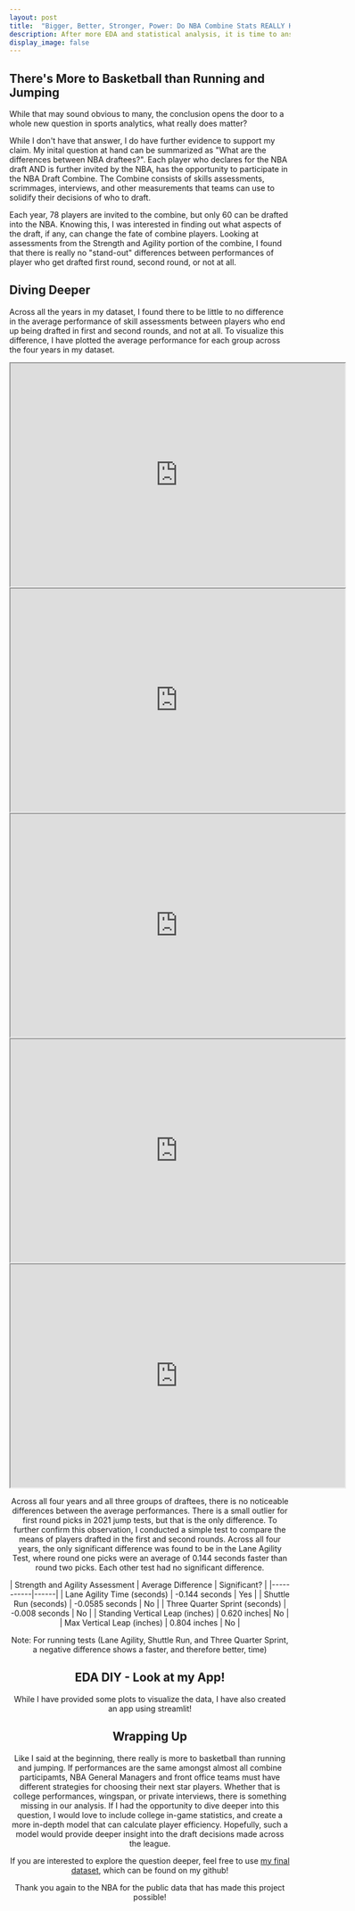 ```yaml
---
layout: post
title:  "Bigger, Better, Stronger, Power: Do NBA Combine Stats REALLY Have an Effect on Draft Order?"
description: After more EDA and statistical analysis, it is time to answer the question in my latest blog post, "Which metrics stand out as the deciders of the next best players?" And for any doubters, further exploration can be done on my dataset using my streamlit app!
display_image: false
---
```


## There's More to Basketball than Running and Jumping

While that may sound obvious to many, the conclusion opens the door to a whole new question in sports analytics, what really does matter?

While I don't have that answer, I do have further evidence to support my claim. My inital question at hand can be summarized as "What are the differences between NBA draftees?". Each player who declares for the NBA draft AND is further invited by the NBA, has the opportunity to participate in the NBA Draft Combine. The Combine consists of skills assessments, scrimmages, interviews, and other measurements that teams can use to solidify their decisions of who to draft.

Each year, 78 players are invited to the combine, but only 60 can be drafted into the NBA. Knowing this, I was interested in finding out what aspects of the draft, if any, can change the fate of combine players. Looking at assessments from the Strength and Agility portion of the combine, I found that there is really no "stand-out" differences between performances of player who get drafted first round, second round, or not at all.

## Diving Deeper

Across all the years in my dataset, I found there to be little to no difference in the average performance of skill assessments between players who end up being drafted in first and second rounds, and not at all. To visualize this difference, I have plotted the average performance for each group across the four years in my dataset.

<div style="text-align: center;">
<iframe src="https://mfaulconer.github.io/Stat386-Blog/assets/plots/Lane_Agility_Comparison.html" width="600" height="400"></iframe>
<div>

<div style="text-align: center;">
<iframe src="https://mfaulconer.github.io/Stat386-Blog/assets/plots/Shuttle_Run_Comparison.html" width="600" height="400"></iframe>
<div>

<div style="text-align: center;">
<iframe src="https://mfaulconer.github.io/Stat386-Blog/assets/plots/Three_Q_Comparison.html" width="600" height="400"></iframe>
<div>

<div style="text-align: center;">
<iframe src="https://mfaulconer.github.io/Stat386-Blog/assets/plots/Standing_Bar_Comparison.html" width="600" height="400"></iframe>
<div>

<div style="text-align: center;">
<iframe src="https://mfaulconer.github.io/Stat386-Blog/assets/plots/Approach_Bar_Comparison.html" width="600" height="400"></iframe>
<div>

Across all four years and all three groups of draftees, there is no noticeable differences between the average performances. There is a small outlier for first round picks in 2021 jump tests, but that is the only difference. To further confirm this observation, I conducted a simple test to compare the means of players drafted in the first and second rounds. Across all four years, the only significant difference was found to be in the Lane Agility Test, where round one picks were an average of 0.144 seconds faster than round two picks. Each other test had no significant difference.

| Strength and Agility Assessment | Average Difference | Significant? |
|-----------|------| 
| Lane Agility Time (seconds) | -0.144 seconds | Yes |
| Shuttle Run (seconds) | -0.0585 seconds | No |
| Three Quarter Sprint (seconds) | -0.008 seconds | No |
| Standing Vertical Leap (inches) | 0.620 inches| No |
| Max Vertical Leap (inches) | 0.804 inches | No |

Note: For running tests (Lane Agility, Shuttle Run, and Three Quarter Sprint, a negative difference shows a faster, and therefore better, time)

## EDA DIY - Look at my App!

While I have provided some plots to visualize the data, I have also created an app using streamlit! 



## Wrapping Up

Like I said at the beginning, there really is more to basketball than running and jumping. If performances are the same amongst almost all combine participamts, NBA General Managers and front office teams must have different strategies for choosing their next star players. Whether that is college performances, wingspan, or private interviews, there is something missing in our analysis. If I had the opportunity to dive deeper into this question, I would love to include college in-game statistics, and create a more in-depth model that can calculate player efficiency. Hopefully, such a model would provide deeper insight into the draft decisions made across the league. 

If you are interested to explore the question deeper, feel free to use <a href="https://github.com/mfaulconer/Stat386ProjCode" target="_blank">my final dataset</a>, which can be found on my github!

Thank you again to the NBA for the public data that has made this project possible!
